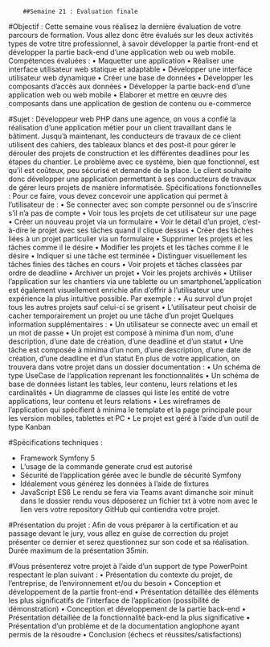         ##Semaine 21 : Évaluation finale

#Objectif :
Cette semaine vous réalisez la dernière évaluation de votre parcours de formation. Vous allez donc
être évalués sur les deux activités types de votre titre professionnel, à savoir développer la partie
front-end et développer la partie back-end d’une application web ou web mobile.
Compétences évaluées :
• Maquetter une application
• Réaliser une interface utilisateur web statique et adaptable
• Développer une interface utilisateur web dynamique
• Créer une base de données
• Développer les composants d’accès aux données
• Développer la partie back-end d’une application web ou web mobile
• Elaborer et mettre en œuvre des composants dans une application de gestion de contenu ou
e-commerce

#Sujet :
Développeur web PHP dans une agence, on vous a confié la réalisation d’une application métier
pour un client travaillant dans le bâtiment.
Jusqu’à maintenant, les conducteurs de travaux de ce client utilisent des cahiers, des tableaux blancs
et des post-it pour gérer le dérouler des projets de construction et les différentes deadlines pour les
étapes du chantier.
Le problème avec ce système, bien que fonctionnel, est qu’il est coûteux, peu sécurisé et demande
de la place. Le client souhaite donc développer une application permettant à ses conducteurs de
travaux de gérer leurs projets de manière informatisée.
Spécifications fonctionnelles :
Pour ce faire, vous devez concevoir une application qui permet à l’utilisateur de :
• Se connecter avec son compte personnel ou de s’inscrire s’il n’a pas de compte
• Voir tous les projets de cet utilisateur sur une page
• Créer un nouveau projet via un formulaire
• Voir le détail d’un projet, c’est-à-dire le projet avec ses tâches quand il clique dessus
• Créer des tâches liées à un projet particulier via un formulaire
• Supprimer les projets et les tâches comme il le désire
• Modifier les projets et les tâches comme il le désire
• Indiquer si une tâche est terminée
• Distinguer visuellement les tâches finies des tâches en cours
• Voir projets et tâches classées par ordre de deadline
• Archiver un projet
• Voir les projets archivés
• Utiliser l’application sur les chantiers via une tablette ou un smartphoneL’application est également 
visuellement enrichie afin d’offrir à l’utilisateur une expérience la plus
intuitive possible. Par exemple :
• Au survol d’un projet tous les autres projets sauf celui-ci se grisent
• L’utilisateur peut choisir de cacher temporairement un projet ou une tâche d’un projet
Quelques information supplémentaires :
• Un utilisateur se connecte avec un email et un mot de passe
• Un projet est composé à minima d’un nom, d’une description, d’une date de création, d’une
deadline et d’un statut
• Une tâche est composée à minima d’un nom, d’une description, d’une date de création,
d’une deadline et d’un statut
En plus de votre application, on trouvera dans votre projet dans un dossier documentation :
• Un schéma de type UseCase de l’application reprenant les fonctionnalités
• Un schéma de base de données listant les tables, leur contenu, leurs relations et les
cardinalités
• Un diagramme de classes qui liste les entité de votre applications, leur contenu et leurs
relations
• Les wireframes de l’application qui spécifient à minima le template et la page principale
pour les version mobiles, tablettes et PC
• Le projet est géré à l’aide d’un outil de type Kanban

#Spécifications techniques :
- Framework Symfony 5
- L’usage de la commande generate crud est autorisé
- Sécurité de l’application gérée avec le bundle de sécurité Symfony
- Idéalement vous générez les données à l’aide de fixtures
- JavaScript ES6
Le rendu se fera via Teams avant dimanche soir minuit dans le dossier rendu vous déposerez
un fichier txt à votre nom avec le lien vers votre repository GitHub qui contiendra votre
projet.

#Présentation du projet :
Afin de vous préparer à la certification et au passage devant le jury, vous allez en guise de
correction du projet présenter ce dernier et serez questionnez sur son code et sa réalisation.
Durée maximum de la présentation 35min.

#Vous présenterez votre projet à l’aide d’un support de type PowerPoint respectant le plan suivant :
• Présentation du contexte du projet, de l’entreprise, de l’environnement et/ou du besoin
• Conception et développement de la partie front-end
• Présentation détaillée des éléments les plus significatifs de l’interface de l’application
(possibilité de démonstration)
• Conception et développement de la partie back-end
• Présentation détaillée de la fonctionnalité back-end la plus significative
• Présentation d’un problème et de la documentation anglophone ayant permis de la résoudre
• Conclusion (échecs et réussites/satisfactions)